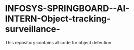# INFOSYS-SPRINGBOARD--AI-INTERN-Object-tracking-surveillance-
This repository contains all code for object detection
